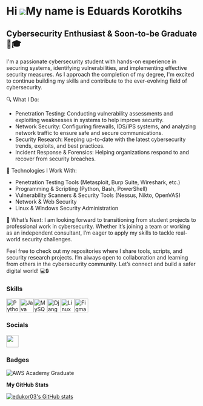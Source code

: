 Hi ![](https://user-images.githubusercontent.com/18350557/176309783-0785949b-9127-417c-8b55-ab5a4333674e.gif)My name is Eduards Korotkihs
=========================================================================================================================================

Cybersecurity Enthusiast & Soon-to-be Graduate 🔐🎓
----------------------

I'm a passionate cybersecurity student with hands-on experience in securing systems, identifying vulnerabilities, and implementing effective security measures. As I approach the completion of my degree, I'm excited to continue building my skills and contribute to the ever-evolving field of cybersecurity.

🔍 What I Do:
- Penetration Testing: Conducting vulnerability assessments and exploiting weaknesses in systems to help improve security.
- Network Security: Configuring firewalls, IDS/IPS systems, and analyzing network traffic to ensure safe and secure communications.
- Security Research: Keeping up-to-date with the latest cybersecurity trends, exploits, and best practices.
- Incident Response & Forensics: Helping organizations respond to and recover from security breaches.

🔧 Technologies I Work With:
- Penetration Testing Tools (Metasploit, Burp Suite, Wireshark, etc.)
- Programming & Scripting (Python, Bash, PowerShell)
- Vulnerability Scanners & Security Tools (Nessus, Nikto, OpenVAS)
- Network & Web Security
- Linux & Windows Security Administration

🚀 What’s Next: I am looking forward to transitioning from student projects to professional work in cybersecurity. Whether it’s joining a team or working as an independent consultant, I’m eager to apply my skills to tackle real-world security challenges.

Feel free to check out my repositories where I share tools, scripts, and security research projects. I’m always open to collaboration and learning from others in the cybersecurity community. Let’s connect and build a safer digital world! 💻🔒

### Skills


<p align="left">
<a href="https://www.python.org/" target="_blank" rel="noreferrer"><img src="https://raw.githubusercontent.com/danielcranney/readme-generator/main/public/icons/skills/python-colored.svg" width="36" height="36" alt="Python" /></a><a href="https://www.oracle.com/java/" target="_blank" rel="noreferrer"><img src="https://raw.githubusercontent.com/danielcranney/readme-generator/main/public/icons/skills/java-colored.svg" width="36" height="36" alt="Java" /></a><a href="https://www.mysql.com/" target="_blank" rel="noreferrer"><img src="https://raw.githubusercontent.com/danielcranney/readme-generator/main/public/icons/skills/mysql-colored.svg" width="36" height="36" alt="MySQL" /></a><a href="https://www.djangoproject.com/" target="_blank" rel="noreferrer"><img src="https://raw.githubusercontent.com/danielcranney/readme-generator/main/public/icons/skills/django-colored.svg" width="36" height="36" alt="Django" /></a><a href="https://www.linux.org" target="_blank" rel="noreferrer"><img src="https://raw.githubusercontent.com/danielcranney/readme-generator/main/public/icons/skills/linux-colored.svg" width="36" height="36" alt="Linux" /></a><a href="https://www.figma.com/" target="_blank" rel="noreferrer"><img src="https://raw.githubusercontent.com/danielcranney/readme-generator/main/public/icons/skills/figma-colored.svg" width="36" height="36" alt="Figma" /></a>
</p>


### Socials

<p align="left"> <a href="https://www.github.com/edukor03" target="_blank" rel="noreferrer"> <picture> <source media="(prefers-color-scheme: dark)" srcset="https://raw.githubusercontent.com/danielcranney/readme-generator/main/public/icons/socials/github-dark.svg" /> <source media="(prefers-color-scheme: light)" srcset="https://raw.githubusercontent.com/danielcranney/readme-generator/main/public/icons/socials/github.svg" /> <img src="https://raw.githubusercontent.com/danielcranney/readme-generator/main/public/icons/socials/github.svg" width="32" height="32" /> </picture> </a></p>

### Badges

![AWS Academy Graduate](https://www.credly.com/go/lmcdP8kM)

<b>My GitHub Stats</b>

<a href="http://www.github.com/edukor03"><img src="https://github-readme-stats.vercel.app/api?username=edukor03&show_icons=true&hide=&count_private=true&title_color=0891b2&text_color=ffffff&icon_color=0891b2&bg_color=1c1917&hide_border=true&show_icons=true" alt="edukor03's GitHub stats" /></a>
